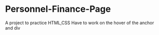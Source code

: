 # Personnel-Finance-Page
A project to practice HTML,CSS
Have to work on the hover of the anchor and div